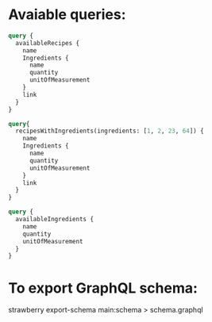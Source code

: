 # Avaiable queries:

```graphql
query {
  availableRecipes {
    name
    Ingredients {
      name
      quantity
      unitOfMeasurement
    }
    link
  }
}

query{
  recipesWithIngredients(ingredients: [1, 2, 23, 64]) {
    name
    Ingredients {
      name
      quantity
      unitOfMeasurement
    }
    link
  }
}

query {
  availableIngredients {
    name
    quantity
    unitOfMeasurement
  }
}
```

# To export GraphQL schema:
strawberry export-schema main:schema > schema.graphql

